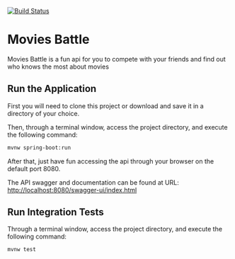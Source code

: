 [![Build Status](https://app.travis-ci.com/thiagosol/challenge-movies-battle.svg?branch=main)](https://app.travis-ci.com/thiagosol/challenge-movies-battle)

# Movies Battle

Movies Battle is a fun api for you to compete with your friends and find out who knows the most about movies

## Run the Application

First you will need to clone this project or download and save it in a directory of your choice.

Then, through a terminal window, access the project directory, and execute the following command:

```bash
mvnw spring-boot:run
```

After that, just have fun accessing the api through your browser on the default port 8080.

The API swagger and documentation can be found at URL:
[http://localhost:8080/swagger-ui/index.html](http://localhost:8080/swagger-ui/index.html)

## Run Integration Tests

Through a terminal window, access the project directory, and execute the following command:

```bash
mvnw test
```
